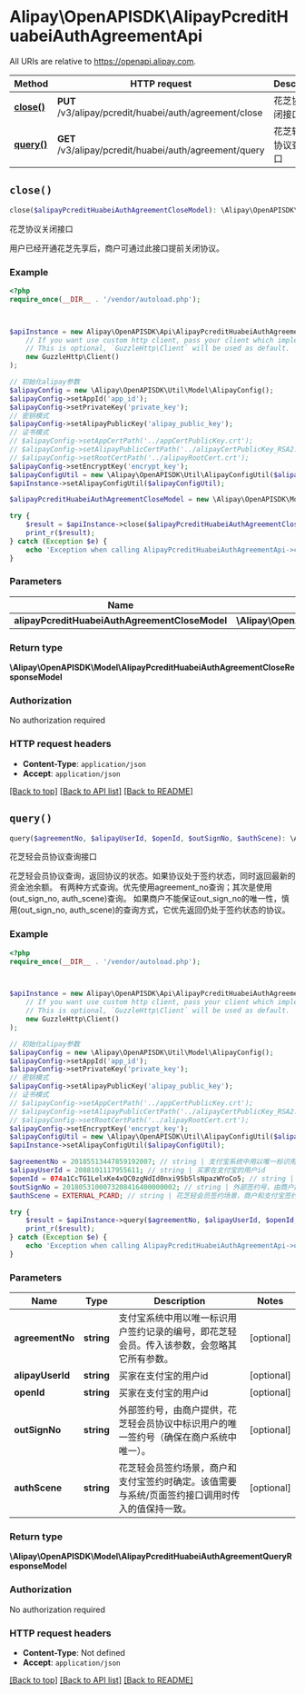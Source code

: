 # Alipay\OpenAPISDK\AlipayPcreditHuabeiAuthAgreementApi

All URIs are relative to https://openapi.alipay.com.

Method | HTTP request | Description
------------- | ------------- | -------------
[**close()**](AlipayPcreditHuabeiAuthAgreementApi.md#close) | **PUT** /v3/alipay/pcredit/huabei/auth/agreement/close | 花芝协议关闭接口
[**query()**](AlipayPcreditHuabeiAuthAgreementApi.md#query) | **GET** /v3/alipay/pcredit/huabei/auth/agreement/query | 花芝轻会员协议查询接口


## `close()`

```php
close($alipayPcreditHuabeiAuthAgreementCloseModel): \Alipay\OpenAPISDK\Model\AlipayPcreditHuabeiAuthAgreementCloseResponseModel
```

花芝协议关闭接口

用户已经开通花芝先享后，商户可通过此接口提前关闭协议。

### Example

```php
<?php
require_once(__DIR__ . '/vendor/autoload.php');



$apiInstance = new Alipay\OpenAPISDK\Api\AlipayPcreditHuabeiAuthAgreementApi(
    // If you want use custom http client, pass your client which implements `GuzzleHttp\ClientInterface`.
    // This is optional, `GuzzleHttp\Client` will be used as default.
    new GuzzleHttp\Client()
);

// 初始化alipay参数
$alipayConfig = new \Alipay\OpenAPISDK\Util\Model\AlipayConfig();
$alipayConfig->setAppId('app_id');
$alipayConfig->setPrivateKey('private_key');
// 密钥模式
$alipayConfig->setAlipayPublicKey('alipay_public_key');
// 证书模式
// $alipayConfig->setAppCertPath('../appCertPublicKey.crt');
// $alipayConfig->setAlipayPublicCertPath('../alipayCertPublicKey_RSA2.crt');
// $alipayConfig->setRootCertPath('../alipayRootCert.crt');
$alipayConfig->setEncryptKey('encrypt_key');
$alipayConfigUtil = new \Alipay\OpenAPISDK\Util\AlipayConfigUtil($alipayConfig);
$apiInstance->setAlipayConfigUtil($alipayConfigUtil);

$alipayPcreditHuabeiAuthAgreementCloseModel = new \Alipay\OpenAPISDK\Model\AlipayPcreditHuabeiAuthAgreementCloseModel(); // \Alipay\OpenAPISDK\Model\AlipayPcreditHuabeiAuthAgreementCloseModel

try {
    $result = $apiInstance->close($alipayPcreditHuabeiAuthAgreementCloseModel);
    print_r($result);
} catch (Exception $e) {
    echo 'Exception when calling AlipayPcreditHuabeiAuthAgreementApi->close: ', $e->getMessage(), PHP_EOL;
}
```

### Parameters

Name | Type | Description  | Notes
------------- | ------------- | ------------- | -------------
 **alipayPcreditHuabeiAuthAgreementCloseModel** | **\Alipay\OpenAPISDK\Model\AlipayPcreditHuabeiAuthAgreementCloseModel**|  | [optional]

### Return type

**\Alipay\OpenAPISDK\Model\AlipayPcreditHuabeiAuthAgreementCloseResponseModel**

### Authorization

No authorization required

### HTTP request headers

- **Content-Type**: `application/json`
- **Accept**: `application/json`

[[Back to top]](#) [[Back to API list]](../../README.md#api-endpoints)
[[Back to README]](../../README.md)

## `query()`

```php
query($agreementNo, $alipayUserId, $openId, $outSignNo, $authScene): \Alipay\OpenAPISDK\Model\AlipayPcreditHuabeiAuthAgreementQueryResponseModel
```

花芝轻会员协议查询接口

花芝轻会员协议查询，返回协议的状态。如果协议处于签约状态，同时返回最新的资金池余额。 有两种方式查询。优先使用agreement_no查询；其次是使用(out_sign_no, auth_scene)查询。 如果商户不能保证out_sign_no的唯一性，慎用(out_sign_no, auth_scene)的查询方式，它优先返回仍处于签约状态的协议。

### Example

```php
<?php
require_once(__DIR__ . '/vendor/autoload.php');



$apiInstance = new Alipay\OpenAPISDK\Api\AlipayPcreditHuabeiAuthAgreementApi(
    // If you want use custom http client, pass your client which implements `GuzzleHttp\ClientInterface`.
    // This is optional, `GuzzleHttp\Client` will be used as default.
    new GuzzleHttp\Client()
);

// 初始化alipay参数
$alipayConfig = new \Alipay\OpenAPISDK\Util\Model\AlipayConfig();
$alipayConfig->setAppId('app_id');
$alipayConfig->setPrivateKey('private_key');
// 密钥模式
$alipayConfig->setAlipayPublicKey('alipay_public_key');
// 证书模式
// $alipayConfig->setAppCertPath('../appCertPublicKey.crt');
// $alipayConfig->setAlipayPublicCertPath('../alipayCertPublicKey_RSA2.crt');
// $alipayConfig->setRootCertPath('../alipayRootCert.crt');
$alipayConfig->setEncryptKey('encrypt_key');
$alipayConfigUtil = new \Alipay\OpenAPISDK\Util\AlipayConfigUtil($alipayConfig);
$apiInstance->setAlipayConfigUtil($alipayConfigUtil);

$agreementNo = 20185513447859192007; // string | 支付宝系统中用以唯一标识用户签约记录的编号，即花芝轻会员。传入该参数，会忽略其它所有参数。
$alipayUserId = 2088101117955611; // string | 买家在支付宝的用户id
$openId = 074a1CcTG1LelxKe4xQC0zgNdId0nxi95b5lsNpazWYoCo5; // string | 买家在支付宝的用户id
$outSignNo = 2018053100073208416400000002; // string | 外部签约号，由商户提供，花芝轻会员协议中标识用户的唯一签约号（确保在商户系统中唯一）。
$authScene = EXTERNAL_PCARD; // string | 花芝轻会员签约场景，商户和支付宝签约时确定。该值需要与系统/页面签约接口调用时传入的值保持一致。

try {
    $result = $apiInstance->query($agreementNo, $alipayUserId, $openId, $outSignNo, $authScene);
    print_r($result);
} catch (Exception $e) {
    echo 'Exception when calling AlipayPcreditHuabeiAuthAgreementApi->query: ', $e->getMessage(), PHP_EOL;
}
```

### Parameters

Name | Type | Description  | Notes
------------- | ------------- | ------------- | -------------
 **agreementNo** | **string**| 支付宝系统中用以唯一标识用户签约记录的编号，即花芝轻会员。传入该参数，会忽略其它所有参数。 | [optional]
 **alipayUserId** | **string**| 买家在支付宝的用户id | [optional]
 **openId** | **string**| 买家在支付宝的用户id | [optional]
 **outSignNo** | **string**| 外部签约号，由商户提供，花芝轻会员协议中标识用户的唯一签约号（确保在商户系统中唯一）。 | [optional]
 **authScene** | **string**| 花芝轻会员签约场景，商户和支付宝签约时确定。该值需要与系统/页面签约接口调用时传入的值保持一致。 | [optional]

### Return type

**\Alipay\OpenAPISDK\Model\AlipayPcreditHuabeiAuthAgreementQueryResponseModel**

### Authorization

No authorization required

### HTTP request headers

- **Content-Type**: Not defined
- **Accept**: `application/json`

[[Back to top]](#) [[Back to API list]](../../README.md#api-endpoints)
[[Back to README]](../../README.md)
